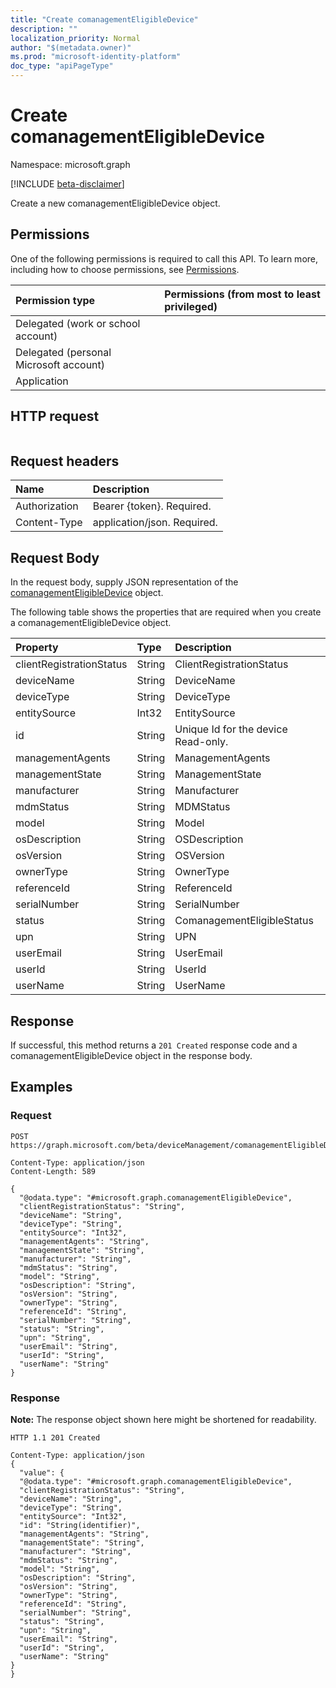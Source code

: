 ```yaml
---
title: "Create comanagementEligibleDevice"
description: ""
localization_priority: Normal
author: "$(metadata.owner)"
ms.prod: "microsoft-identity-platform"
doc_type: "apiPageType"
---
```


# Create comanagementEligibleDevice

Namespace: microsoft.graph

[!INCLUDE [beta-disclaimer](../../includes/beta-disclaimer.md)]

Create a new comanagementEligibleDevice object.

## Permissions

One of the following permissions is required to call this API. To learn more, including how to choose permissions, see [Permissions](/graph/permissions-reference).

| Permission type                        | Permissions (from most to least privileged) |
| :------------------------------------- | :------------------------------------------ |
| Delegated (work or school account)     |                                             |
| Delegated (personal Microsoft account) |                                             |
| Application                            |                                             |

## HTTP request

<!-- {
  "blockType": "ignored"
}
-->

```http

```

## Request headers

| Name          | Description                 |
| :------------ | :-------------------------- |
| Authorization | Bearer {token}. Required.   |
| Content-Type  | application/json. Required. |

## Request Body

In the request body, supply JSON representation of the [comanagementEligibleDevice](../resources/intune-comanagementeligibledevice.md) object.

<!-- Actions and Functions -->

<!-- CRUD Methods -->

The following table shows the properties that are required when you create a comanagementEligibleDevice object.

| Property                 | Type   | Description                         |
| :----------------------- | :----- | :---------------------------------- |
| clientRegistrationStatus | String | ClientRegistrationStatus            |
| deviceName               | String | DeviceName                          |
| deviceType               | String | DeviceType                          |
| entitySource             | Int32  | EntitySource                        |
| id                       | String | Unique Id for the device Read-only. |
| managementAgents         | String | ManagementAgents                    |
| managementState          | String | ManagementState                     |
| manufacturer             | String | Manufacturer                        |
| mdmStatus                | String | MDMStatus                           |
| model                    | String | Model                               |
| osDescription            | String | OSDescription                       |
| osVersion                | String | OSVersion                           |
| ownerType                | String | OwnerType                           |
| referenceId              | String | ReferenceId                         |
| serialNumber             | String | SerialNumber                        |
| status                   | String | ComanagementEligibleStatus          |
| upn                      | String | UPN                                 |
| userEmail                | String | UserEmail                           |
| userId                   | String | UserId                              |
| userName                 | String | UserName                            |

## Response

If successful, this method returns a `201 Created` response code and a comanagementEligibleDevice object in the response body.

## Examples

### Request

<!-- {
  "blockType": "request",
  "name": "create_comanagementeligibledevice"
}
-->

```http
POST https://graph.microsoft.com/beta/deviceManagement/comanagementEligibleDevices/{id}

Content-Type: application/json
Content-Length: 589

{
  "@odata.type": "#microsoft.graph.comanagementEligibleDevice",
  "clientRegistrationStatus": "String",
  "deviceName": "String",
  "deviceType": "String",
  "entitySource": "Int32",
  "managementAgents": "String",
  "managementState": "String",
  "manufacturer": "String",
  "mdmStatus": "String",
  "model": "String",
  "osDescription": "String",
  "osVersion": "String",
  "ownerType": "String",
  "referenceId": "String",
  "serialNumber": "String",
  "status": "String",
  "upn": "String",
  "userEmail": "String",
  "userId": "String",
  "userName": "String"
}

```

### Response

**Note:** The response object shown here might be shortened for readability.

<!-- {
  "blockType": "response",
  "truncated": true,
  "@odata.type": "microsoft.management.services.api.comanagementEligibleDevice"
}
-->

```http
HTTP 1.1 201 Created

Content-Type: application/json
{
  "value": {
  "@odata.type": "#microsoft.graph.comanagementEligibleDevice",
  "clientRegistrationStatus": "String",
  "deviceName": "String",
  "deviceType": "String",
  "entitySource": "Int32",
  "id": "String(identifier)",
  "managementAgents": "String",
  "managementState": "String",
  "manufacturer": "String",
  "mdmStatus": "String",
  "model": "String",
  "osDescription": "String",
  "osVersion": "String",
  "ownerType": "String",
  "referenceId": "String",
  "serialNumber": "String",
  "status": "String",
  "upn": "String",
  "userEmail": "String",
  "userId": "String",
  "userName": "String"
}
}

```
